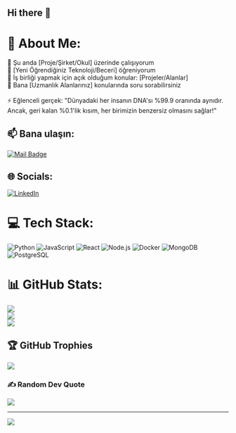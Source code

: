 ## Hi there 👋

<!--
**FatmaYgn/FatmaYgn** is a ✨ _special_ ✨ repository because its `README.md` (this file) appears on your GitHub profile.

Here are some ideas to get you started:

- 🔭 I’m currently working on ...
- 🌱 I’m currently learning ...
- 👯 I’m looking to collaborate on ...
- 🤔 I’m looking for help with ...
- 💬 Ask me about ...
- 📫 How to reach me: ...
- 😄 Pronouns: ...
- ⚡ Fun fact: ...
-->

# 💫 About Me:
🔭 Şu anda [Proje/Şirket/Okul] üzerinde çalışıyorum<br>🌱 [Yeni Öğrendiğiniz Teknoloji/Beceri] öğreniyorum<br>👯 İş birliği yapmak için açık olduğum konular: [Projeler/Alanlar]<br>💬 Bana [Uzmanlık Alanlarınız] konularında soru sorabilirsiniz<br>
 <br>⚡ Eğlenceli gerçek: "Dünyadaki her insanın DNA'sı %99.9 oranında aynıdır. Ancak, geri kalan %0.1'lik kısım, her birimizin benzersiz olmasını sağlar!"

## 📫 Bana ulaşın: 
[![Mail Badge](https://img.shields.io/badge/email-email@example.com-red?style=for-the-badge)](mailto:fatmakarayegin@gmail.com)

## 🌐 Socials:
[![LinkedIn](https://img.shields.io/badge/LinkedIn-blue?style=for-the-badge&logo=linkedin)](https://linkedin.com/in/fatmayegin)

# 💻 Tech Stack:
![Python](https://img.shields.io/badge/python-%2314354C.svg?style=for-the-badge&logo=python&logoColor=white) ![JavaScript](https://img.shields.io/badge/javascript-%23323330.svg?style=for-the-badge&logo=javascript&logoColor=%23F7DF1E) ![React](https://img.shields.io/badge/react-%2320232a.svg?style=for-the-badge&logo=react&logoColor=%2361DAFB) ![Node.js](https://img.shields.io/badge/node.js-6DA55F?style=for-the-badge&logo=node.js&logoColor=white) ![Docker](https://img.shields.io/badge/docker-%230db7ed.svg?style=for-the-badge&logo=docker&logoColor=white) ![MongoDB](https://img.shields.io/badge/mongodb-%2347A248.svg?style=for-the-badge&logo=mongodb&logoColor=white) ![PostgreSQL](https://img.shields.io/badge/postgresql-%23316192.svg?style=for-the-badge&logo=postgresql&logoColor=white)

# 📊 GitHub Stats:
![](https://github-readme-stats.vercel.app/api?username=[KullanıcıAdınız]&theme=dark&hide_border=false&include_all_commits=true&count_private=true)<br/>
![](https://github-readme-streak-stats.herokuapp.com/?user=[KullanıcıAdınız]&theme=dark&hide_border=false)<br/>
![](https://github-readme-stats.vercel.app/api/top-langs/?username=[KullanıcıAdınız]&theme=dark&hide_border=false&include_all_commits=true&count_private=true&layout=compact)

## 🏆 GitHub Trophies
![](https://github-profile-trophy.vercel.app/?username=[KullanıcıAdınız]&theme=dark&no-frame=false&no-bg=false&margin-w=4)

### ✍️ Random Dev Quote
![](https://quotes-github-readme.vercel.app/api?type=horizontal&theme=dark)

---
[![](https://visitcount.itsvg.in/api?id=[KullanıcıAdınız]&icon=0&color=0)](https://visitcount.itsvg.in)
